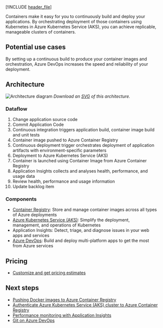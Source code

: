 [!INCLUDE [header_file](../../../includes/sol-idea-header.md)]

Containers make it easy for you to continuously build and deploy your applications. By orchestrating deployment of those containers using Kubernetes in Azure Kubernetes Service (AKS), you can achieve replicable, manageable clusters of containers.

## Potential use cases

By setting up a continuous build to produce your container images and orchestration, Azure DevOps increases the speed and reliability of your deployment.

## Architecture

![Architecture diagram](../media/cicd-for-containers.png)
*Download an [SVG](../media/cicd-for-containers.svg) of this architecture.*

### Dataflow

1. Change application source code
1. Commit Application Code
1. Continuous integration triggers application build, container image build and unit tests
1. Container image pushed to Azure Container Registry
1. Continuous deployment trigger orchestrates deployment of application artifacts with environment-specific parameters
1. Deployment to Azure Kubernetes Service (AKS)
1. Container is launched using Container Image from Azure Container Registry
1. Application Insights collects and analyses health, performance, and usage data
1. Review health, performance and usage information
1. Update backlog item

### Components

* [Container Registry](https://azure.microsoft.com/services/container-registry): Store and manage container images across all types of Azure deployments
* [Azure Kubernetes Service (AKS)](https://azure.microsoft.com/services/kubernetes-service): Simplify the deployment, management, and operations of Kubernetes
* Application Insights: Detect, triage, and diagnose issues in your web apps and services
* [Azure DevOps](https://azure.microsoft.com/services/devops): Build and deploy multi-platform apps to get the most from Azure services

## Pricing

* [Customize and get pricing estimates](https://azure.com/e/91c84e39f4df46afaf6c6c433b2c7d78)

## Next steps

* [Pushing Docker images to Azure Container Registry](/azure/container-registry/container-registry-get-started-docker-cli)
* [Authenticate Azure Kubernetes Service (AKS) cluster to Azure Container Registry](/azure/container-registry/container-registry-auth-aks)
* [Performance monitoring with Application Insights](/azure/application-insights/app-insights-detect-triage-diagnose)
* [Git on Azure DevOps](/azure/devops/repos/git/gitquickstart)
